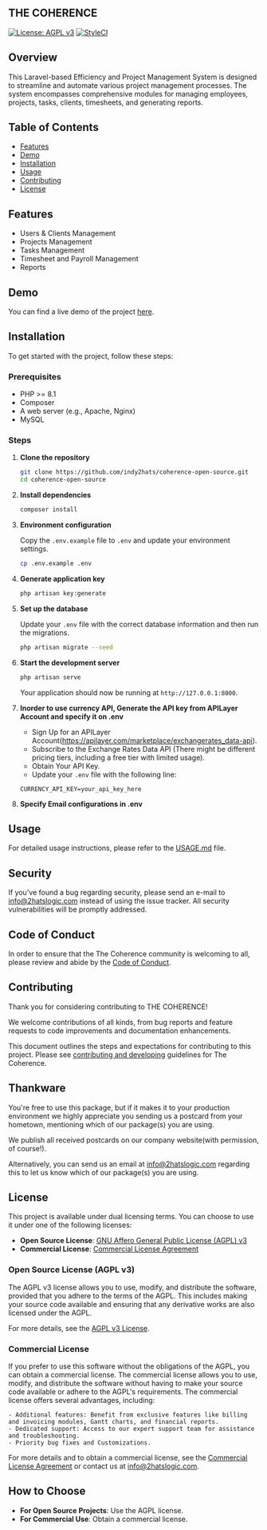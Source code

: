 <p align="center">
    <h2>THE COHERENCE</h2>
</p>

[![License: AGPL v3](https://img.shields.io/badge/License-AGPL%20v3-blue.svg)](LICENSE-AGPL.md)
[![StyleCI](https://img.shields.io/badge/styleci-passing-green.svg)](https://your-styleci-link.com)

## Overview

This Laravel-based Efficiency and Project Management System is designed to streamline and automate various project management processes. The system encompasses comprehensive modules for managing employees, projects, tasks, clients, timesheets, and generating reports.

## Table of Contents

- [Features](#features)
- [Demo](#demo)
- [Installation](#installation)
- [Usage](#usage)
- [Contributing](#contributing)
- [License](#license)

## Features

- Users & Clients Management
- Projects Management
- Tasks Management
- Timesheet and Payroll Management
- Reports

## Demo

You can find a live demo of the project [here](https://coherence-opensource.buildsite.in/).

## Installation

To get started with the project, follow these steps:

### Prerequisites

- PHP >= 8.1
- Composer
- A web server (e.g., Apache, Nginx)
- MySQL

### Steps

1. **Clone the repository**

    ```sh
    git clone https://github.com/indy2hats/coherence-open-source.git
    cd coherence-open-source
    ```

2. **Install dependencies**

    ```sh
    composer install
    ```

3. **Environment configuration**

    Copy the `.env.example` file to `.env` and update your environment settings.

    ```sh
    cp .env.example .env
    ```

4. **Generate application key**

    ```sh
    php artisan key:generate
    ```

5. **Set up the database**

    Update your `.env` file with the correct database information and then run the migrations.

    ```sh
    php artisan migrate --seed
    ```

6. **Start the development server**

    ```sh
    php artisan serve
    ```

    Your application should now be running at `http://127.0.0.1:8000`.


7. **Inorder to use currency API, Generate the API key from APILayer Account and specify it on .env**

    - Sign Up for an APILayer Account(https://apilayer.com/marketplace/exchangerates_data-api).
    - Subscribe to the Exchange Rates Data API (There might be different pricing tiers, including a free tier with limited usage).
    - Obtain Your API Key.
    - Update your `.env` file with the following line:

    ```env
    CURRENCY_API_KEY=your_api_key_here
    ```

8. **Specify Email configurations in .env**

## Usage

For detailed usage instructions, please refer to the [USAGE.md](USAGE.md) file.

## Security

If you've found a bug regarding security, please send an e-mail to info@2hatslogic.com instead of using the issue tracker. All security vulnerabilities will be promptly addressed.

## Code of Conduct

In order to ensure that the The Coherence community is welcoming to all, please review and abide by the [Code of Conduct](./CODE_OF_CONDUCT.md).

## Contributing

Thank you for considering contributing to THE COHERENCE!

We welcome contributions of all kinds, from bug reports and feature requests to code improvements and documentation enhancements.

This document outlines the steps and expectations for contributing to this project. Please see [contributing and developing](./CONTRIBUTING.md) guidelines for The Coherence.

## Thankware

You're free to use this package, but if it makes it to your production environment we highly appreciate you sending us a postcard from your hometown, mentioning which of our package(s) you are using.

We publish all received postcards on our company website(with permission, of course!).

Alternatively, you can send us an email at info@2hatslogic.com regarding this to let us know which of our package(s) you are using.

## License

This project is available under dual licensing terms. You can choose to use it under one of the following licenses:

- **Open Source License**: [GNU Affero General Public License (AGPL) v3](./LICENSE-AGPL.md)
- **Commercial License**: [Commercial License Agreement](./LICENSE-COMMERCIAL.md)

### Open Source License (AGPL v3)

The AGPL v3 license allows you to use, modify, and distribute the software, provided that you adhere to the terms of the AGPL. This includes making your source code available and ensuring that any derivative works are also licensed under the AGPL.

For more details, see the [AGPL v3 License](./LICENSE-AGPL.md).

### Commercial License

If you prefer to use this software without the obligations of the AGPL, you can obtain a commercial license. The commercial license allows you to use, modify, and distribute the software without having to make your source code available or adhere to the AGPL's requirements.
The commercial license offers several advantages, including:

    - Additional features: Benefit from exclusive features like billing and invoicing modules, Gantt charts, and financial reports.
    - Dedicated support: Access to our expert support team for assistance and troubleshooting.
    - Priority bug fixes and Customizations.

For more details and to obtain a commercial license, see the [Commercial License Agreement](./LICENSE-COMMERCIAL.md) or contact us at info@2hatslogic.com.

## How to Choose

- **For Open Source Projects**: Use the AGPL license.
- **For Commercial Use**: Obtain a commercial license.

